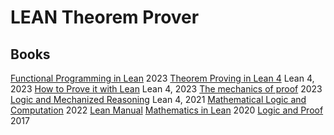 # LEAN Theorem Prover

## Books

[Functional Programming in Lean](https://leanprover.github.io/functional_programming_in_lean/) 2023
[Theorem Proving in Lean 4](https://leanprover.github.io/theorem_proving_in_lean4/) Lean 4, 2023
[How to Prove it with Lean](https://djvelleman.github.io/HTPIwL/#preface) Lean
4, 2023
[The mechanics of proof](https://hrmacbeth.github.io/math2001/) 2023
[Logic and Mechanized Reasoning](https://avigad.github.io/lamr/) Lean 4, 2021
[Mathematical Logic and Computation](https://www.cambridge.org/core/books/mathematical-logic-and-computation/300504EAD8410522CE0C27595D2825A2) 2022
[Lean Manual](https://leanprover.github.io/lean4/doc/)
[Mathematics in Lean](https://leanprover-community.github.io/mathematics_in_lean/) 2020
[Logic and Proof](http://leanprover.github.io/logic_and_proof/) 2017
